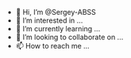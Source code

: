 - 👋 Hi, I’m @Sergey-ABSS
- 👀 I’m interested in ...
- 🌱 I’m currently learning ...
- 💞️ I’m looking to collaborate on ...
- 📫 How to reach me ...

<!---
Sergey-ABSS/Sergey-ABSS is a ✨ special ✨ repository because its `README.md` (this file) appears on your GitHub profile.
You can click the Preview link to take a look at your changes.
--->
